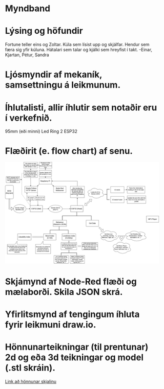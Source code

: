 # Myndband

# Lýsing og höfundir
Fortune teller eins og Zoltar. Kúla sem lísist upp og skjálfar. Hendur sem færa sig yfir kúluna. Hátalari sem talar og kjálki sem hreyfist í takt.
-Einar, Kjartan, Pétur, Sandra

# Ljósmyndir af mekaník, samsettningu á leikmunum.

# Íhlutalisti, allir íhlutir sem notaðir eru í verkefnið.
95mm (eði minni) Led Ring
2 ESP32
# Flæðirit (e. flow chart) af senu.
<img src="/designs/Half_finished_flowchart.drawio.png"></img>
# Skjámynd af Node-Red flæði og mælaborði. Skila JSON skrá.

# Yfirlitsmynd af tengingum íhluta fyrir leikmuni draw.io.

# Hönnunarteikningar (til prentunar) 2d og eða 3d teikningar og model (.stl skráin).
[Link að hönnunar skjalinu](https://github.com/Hoovy00/VESM2/tree/main/designs)
